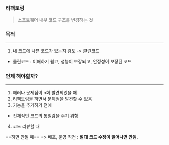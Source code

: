 ### 리팩토링
> 소프트웨어 내부 코드 구조를 변경하는 것

### 목적
---
1. 내 코드에 나쁜 코드가 있는지 검토 -> 클린코드
  - 클린코드 : 이해하기 쉽고, 성능이 보장되고, 안정성이 보장된 코드

### 언제 해야할까?
---
1. 에러나 문제점이 n회 발견되었을 때
2. 리팩토링을 하면서 문제점을 발견할 수 있음
3. 기능을 추가하기 전에
  - 전체적인 코드의 통일감을 주기 위함
4. 코드 리뷰할 때

==하면 안될 때==
=> 배포, 운영 직전 : **절대 코드 수정이 일어나면 안됨.**
